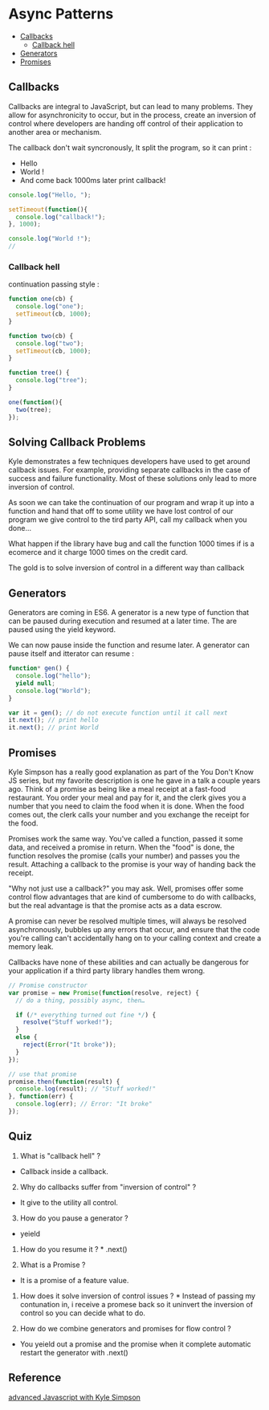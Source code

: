 # Async Patterns

- [Callbacks](#callbacks)
  * [Callback hell](#callback-hell)
- [Generators](#generators)
- [Promises](#promises)

## Callbacks
Callbacks are integral to JavaScript, but can lead to many problems. They allow for asynchronicity to occur, but in the process, create an inversion of control where developers are handing off control of their application to another area or mechanism.


The callback don't wait syncronously, It split the program, so it can print :
  * Hello
  * World !
  * And come back 1000ms later print callback!

```js
console.log("Hello, ");

setTimeout(function(){
  console.log("callback!");
}, 1000);

console.log("World !");
//
```


### Callback hell

continuation passing style :

```js
function one(cb) {
  console.log("one");
  setTimeout(cb, 1000);
}

function two(cb) {
  console.log("two");
  setTimeout(cb, 1000);
}

function tree() {
  console.log("tree");
}

one(function(){
  two(tree);
});
```

## Solving Callback Problems
Kyle demonstrates a few techniques developers have used to get around callback issues. For example, providing separate callbacks in the case of success and failure functionality. Most of these solutions only lead to more inversion of control.

As soon we can take the continuation of our program and wrap  it up into a function and hand that off to some utility we have lost control of our program we give control to the tird party API, call my callback when you done...

What happen if the library have bug and call the function 1000 times
if is a ecomerce and it charge 1000 times on the credit card.

The gold is to solve inversion of control in a different way than callback


## Generators
Generators are coming in ES6. A generator is a new type of function that can be paused during execution and resumed at a later time. The are paused using the yield keyword.


We can now pause inside the function and resume later. A generator can pause itself and itterator can resume :
```js
function* gen() {
  console.log("hello");
  yield null;
  console.log("World");
}

var it = gen(); // do not execute function until it call next
it.next(); // print hello
it.next(); // print World
```

## Promises
Kyle Simpson has a really good explanation as part of the You Don't Know JS series, but my favorite description is one he gave in a talk a couple years ago. Think of a promise as being like a meal receipt at a fast-food restaurant. You order your meal and pay for it, and the clerk gives you a number that you need to claim the food when it is done. When the food comes out, the clerk calls your number and you exchange the receipt for the food.

Promises work the same way. You've called a function, passed it some data, and received a promise in return. When the "food" is done, the function resolves the promise (calls your number) and passes you the result. Attaching a callback to the promise is your way of handing back the receipt.

"Why not just use a callback?" you may ask. Well, promises offer some control flow advantages that are kind of cumbersome to do with callbacks, but the real advantage is that the promise acts as a data escrow.

A promise can never be resolved multiple times, will always be resolved asynchronously, bubbles up any errors that occur, and ensure that the code you're calling can't accidentally hang on to your calling context and create a memory leak.

Callbacks have none of these abilities and can actually be dangerous for your application if a third party library handles them wrong.

```js
// Promise constructor
var promise = new Promise(function(resolve, reject) {
  // do a thing, possibly async, then…

  if (/* everything turned out fine */) {
    resolve("Stuff worked!");
  }
  else {
    reject(Error("It broke"));
  }
});

// use that promise
promise.then(function(result) {
  console.log(result); // "Stuff worked!"
}, function(err) {
  console.log(err); // Error: "It broke"
});
```

## Quiz

1. What is "callback hell" ?
  * Callback inside a callback.

2. Why do callbacks suffer from "inversion of control" ?
  * It give to the utility all control.

3. How do you pause a generator ?
  * yeield
  1. How do you resume it ?
    * .next()

4. What is a Promise ?
  * It is a promise of a feature value.
  1. How does it solve inversion of control issues ?
    * Instead of passing my contunation in, i receive a promese back so it uninvert the inversion of control so you can decide what to do.

5. How do we combine generators and promises for flow control ?
  * You yeield out a promise and the promise when it complete automatic restart the generator with .next()

## Reference
[advanced Javascript with Kyle Simpson](https://frontendmasters.com/courses/advanced-javascript/)
